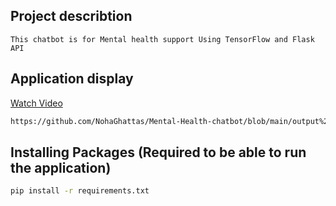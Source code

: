 ## Project describtion
    This chatbot is for Mental health support Using TensorFlow and Flask API

## Application display
[Watch Video](https://raw.githubusercontent.com/NohaGhattas/Mental-Health-chatbot/main/output%20src/Chatbot%20Run.mp4)


```bash
https://github.com/NohaGhattas/Mental-Health-chatbot/blob/main/output%20src/Chatbot%20Run.gif
```

## Installing Packages  (Required to be able to run the application)
```bash
pip install -r requirements.txt
```